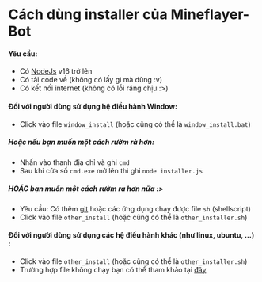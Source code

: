 # Cách dùng installer của Mineflayer-Bot
#### Yêu cầu:
* Có [NodeJs](https://nodejs.org) v16 trở lên
* Có tải code về (không có lấy gì mà dùng :v)
* Có kết nối internet (không có lỗi ráng chịu :>)
#### Đối với người dùng sử dụng hệ điều hành Window:
* Click vào file `window_install` (hoặc cũng có thể là `window_install.bat`)
##### Hoặc nếu bạn muốn một cách rườm rà hơn:
* Nhấn vào thanh địa chỉ và ghi `cmd`
* Sau khi cửa sổ `cmd.exe` mở lên thì ghi `node installer.js`
##### HOẶC bạn muốn một cách rườm ra hơn nữa :>
* Yêu cầu: Có thêm [git](https://git-scm.com/) hoặc các ứng dụng chạy được file `sh` (shellscript)
* Click vào file `other_install` (hoặc cũng có thể là `other_installer.sh`) 
#### Đối với người dùng sử dụng các hệ điều hành khác (như linux, ubuntu, ...) :
* Click vào file `other_install` (hoặc cũng có thể là `other_installer.sh`)
* Trường hợp file không chạy bạn có thể tham khảo tại [đây](https://askubuntu.com/a/38666)